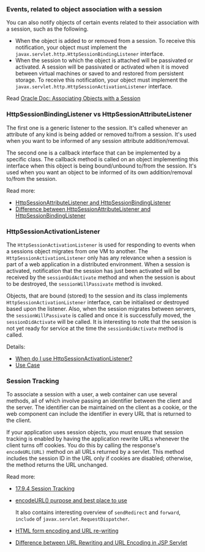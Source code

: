 ### Events, related to object association with a session
You can also notify objects of certain events related to their association with a session, such as the following.

* When the object is added to or removed from a session. To receive this notification, your object must implement
the `javax.servlet.http.HttpSessionBindingListener` interface.
* When the session to which the object is attached will be passivated or activated.
 A session will be passivated or activated when it is moved between virtual machines or saved to and restored from persistent storage.
 To receive this notification, your object must implement the `javax.servlet.http.HttpSessionActivationListener` interface.

 Read [Oracle Doc: Associating Objects with a Session](https://docs.oracle.com/javaee/7/tutorial/servlets009.htm)


### HttpSessionBindingListener vs HttpSessionAttributeListener
The first one is a generic listener to the session. It's called whenever an attribute of any kind is being added or removed to/from a session.
It's used when you want to be informed of any session attribute addition/removal.

The second one is a callback interface that can be implemented by a specific class.
The callback method is called on an object implementing this interface when this object is being bound/unbound to/from the session.
It's used when you want an object to be informed of its own addition/removal to/from the session.

Read more:

* [HttpSessionAttributeListener and HttpSessionBindingListener](http://stackoverflow.com/questions/11490166/httpsessionattributelistener-and-httpsessionbindinglistener)
* [Difference between HttpSessionAttributeListener and HttpSessionBindingListener](http://www.quickprogrammingtips.com/java-ee/difference-between-httpsessionattributelistener-and-httpsessionbindinglistener.html)

### HttpSessionActivationListener
The `HttpSessionActivationListener` is used for responding to events when a sessions object migrates from one VM to another.
The `HttpSessionActivationListener` only has any relevance when a session is part of a web application in a distributed environment.
When a session is activated, notification that the session has just been activated will be received
by the `sessionDidActivate` method and when the session is about to be destroyed, the `sessionWillPassivate` method is invoked.

Objects, that are bound (stored) to the session and its class implements `HttpSessionActivationListener` interface,
can be initialised or destroyed based upon the listener. Also, when the session migrates between servers,
the `sessionWillPassivate` is called and once it is successfully moved, the `sessionDidActivate` will be called.
It is interesting to note that the session is not yet ready for service at the time the `sessionDidActivate` method is called.

Details:

* [When do I use HttpSessionActivationListener?](http://www.xyzws.com/servletfaq/when-do-i-use-httpsessionactivationlistener/4)
* [Use Case](http://memorynotfound.com/httpsessionactivationlistener-example-use-case/)

### Session Tracking
To associate a session with a user, a web container can use several methods, all of which involve passing an identifier
between the client and the server. The identifier can be maintained on the client as a cookie,
or the web component can include the identifier in every URL that is returned to the client.

If your application uses session objects, you must ensure that session tracking is enabled
by having the application rewrite URLs whenever the client turns off cookies.
You do this by calling the response's `encodeURL(URL)` method on all URLs returned by a servlet.
This method includes the session ID in the URL only if cookies are disabled;
otherwise, the method returns the URL unchanged.

Read more:

* [17.9.4 Session Tracking](https://docs.oracle.com/javaee/7/tutorial/servlets009.htm)
* [encodeURL() purpose and best place to use](http://www.coderanch.com/t/366059/Servlets/java/encodeURL-purpose-place)

    It also contains interesting overview of `sendRedirect` and `forward`, `include` of  `javax.servlet.RequestDispatcher`.

* [HTML form encoding and URL re-writing](http://stackoverflow.com/questions/10276473/url-encoding-in-java)
* [Difference between URL Rewriting and URL Encoding in JSP Servlet](http://javarevisited.blogspot.com/2012/01/url-rewriting-url-encoding-in-servlet.html)
